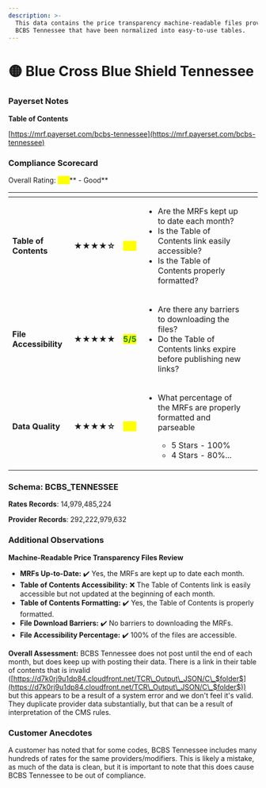 ```yaml
---
description: >-
  This data contains the price transparency machine-readable files provided by
  BCBS Tennessee that have been normalized into easy-to-use tables.
---
```


# 🟡 Blue Cross Blue Shield Tennessee

### Payerset Notes

**Table of Contents**

[https://mrf.payerset.com/bcbs-tennessee](https://mrf.payerset.com/bcbs-tennessee)

### Compliance Scorecard

Overall Rating: <mark style="color:yellow;">**4/5**</mark>** - Good**

<table data-view="cards"><thead><tr><th></th><th></th><th></th><th></th><th data-hidden data-card-cover data-type="files"></th></tr></thead><tbody><tr><td><strong>Table of Contents</strong></td><td><strong>★★★★☆</strong></td><td><mark style="color:yellow;"><strong>4/5</strong></mark></td><td><ul><li>Are the MRFs kept up to date each month? </li><li>Is the Table of Contents link easily accessible?</li><li>Is the Table of Contents properly formatted?</li></ul></td><td></td></tr><tr><td><strong>File Accessibility</strong></td><td><strong>★★★★★</strong></td><td><mark style="color:green;"><strong>5/5</strong></mark></td><td><ul><li>Are there any barriers to downloading the files?</li><li>Do the Table of Contents links expire before publishing new links?</li></ul></td><td></td></tr><tr><td><strong>Data Quality</strong></td><td><strong>★★★★☆</strong></td><td><mark style="color:yellow;"><strong>4/5</strong></mark></td><td><ul><li><p>What percentage of the MRFs are properly formatted and parseable</p><ul><li>5 Stars - 100%</li><li>4 Stars - 80%...</li></ul></li></ul></td><td></td></tr></tbody></table>

### Schema: BCBS\_TENNESSEE

**Rates Records**: 14,979,485,224

**Provider Records**: 292,222,979,632

### Additional Observations

**Machine-Readable Price Transparency Files Review**

* **MRFs Up-to-Date:** ✔️ Yes, the MRFs are kept up to date each month.
* **Table of Contents Accessibility:**  ❌ The Table of Contents link is easily accessible but not updated at the beginning of each month.
* **Table of Contents Formatting:** ✔️ Yes, the Table of Contents is properly formatted.
* **File Download Barriers:** ✔️ No barriers to downloading the MRFs.
* **File Accessibility Percentage:** ✔️ 100% of the files are accessible.

**Overall Assessment:** BCBS Tennessee does not post until the end of each month, but does keep up with posting their data. There is a link in their table of contents that is invalid ([https://d7k0rj9u1dp84.cloudfront.net/TCR\_Output\_JSON/C\_$folder$](https://d7k0rj9u1dp84.cloudfront.net/TCR\_Output\_JSON/C\_$folder$)) but this appears to be a result of a system error and we don't feel it's valid. They duplicate provider data substantially, but that can be a result of interpretation of the CMS rules.

### Customer Anecdotes

A customer has noted that for some codes, BCBS Tennessee includes many hundreds of rates for the same providers/modifiers. This is likely a mistake, as much of the data is clean, but it is important to note that this does cause BCBS Tennessee to be out of compliance.
